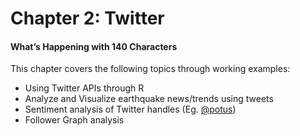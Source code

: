 # Chapter 2: Twitter
#### What’s Happening with 140 Characters

This chapter covers the following topics through working examples:
+ Using Twitter APIs through R
+ Analyze and Visualize earthquake news/trends using tweets
+ Sentiment analysis of Twitter handles (Eg. [@potus](https://twitter.com/POTUS))
+ Follower Graph analysis
